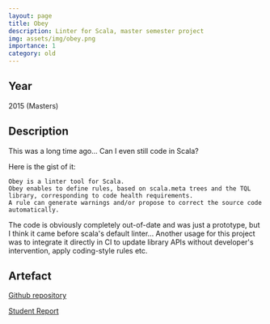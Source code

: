 ```yaml
---
layout: page
title: Obey
description: Linter for Scala, master semester project 
img: assets/img/obey.png
importance: 1
category: old 
---
```


## Year

2015 (Masters)

## Description 

This was a long time ago... Can I even still code in Scala?

Here is the gist of it:

```
Obey is a linter tool for Scala.
Obey enables to define rules, based on scala.meta trees and the TQL library, corresponding to code health requirements.
A rule can generate warnings and/or propose to correct the source code automatically.
```

The code is obviously completely out-of-date and was just a prototype, but I think it came before scala's default linter...
Another usage for this project was to integrate it directly in CI to update library APIs without developer's intervention, apply coding-style rules etc.

## Artefact

<a href='https://github.com/aghosn/Obey'>Github repository</a>

<a href='https://infoscience.epfl.ch/record/204804?ln=en'>Student Report</a>
